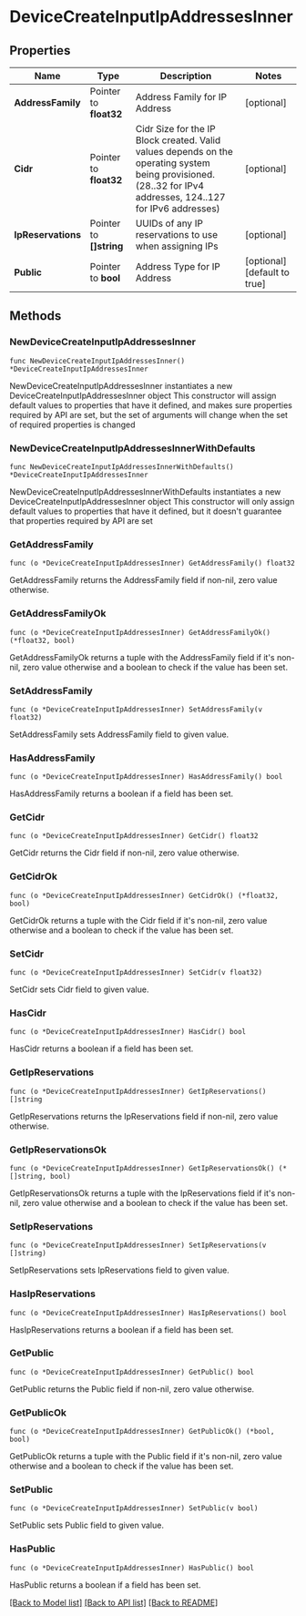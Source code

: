 # DeviceCreateInputIpAddressesInner

## Properties

Name | Type | Description | Notes
------------ | ------------- | ------------- | -------------
**AddressFamily** | Pointer to **float32** | Address Family for IP Address | [optional] 
**Cidr** | Pointer to **float32** | Cidr Size for the IP Block created. Valid values depends on the operating system being provisioned. (28..32 for IPv4 addresses, 124..127 for IPv6 addresses) | [optional] 
**IpReservations** | Pointer to **[]string** | UUIDs of any IP reservations to use when assigning IPs | [optional] 
**Public** | Pointer to **bool** | Address Type for IP Address | [optional] [default to true]

## Methods

### NewDeviceCreateInputIpAddressesInner

`func NewDeviceCreateInputIpAddressesInner() *DeviceCreateInputIpAddressesInner`

NewDeviceCreateInputIpAddressesInner instantiates a new DeviceCreateInputIpAddressesInner object
This constructor will assign default values to properties that have it defined,
and makes sure properties required by API are set, but the set of arguments
will change when the set of required properties is changed

### NewDeviceCreateInputIpAddressesInnerWithDefaults

`func NewDeviceCreateInputIpAddressesInnerWithDefaults() *DeviceCreateInputIpAddressesInner`

NewDeviceCreateInputIpAddressesInnerWithDefaults instantiates a new DeviceCreateInputIpAddressesInner object
This constructor will only assign default values to properties that have it defined,
but it doesn't guarantee that properties required by API are set

### GetAddressFamily

`func (o *DeviceCreateInputIpAddressesInner) GetAddressFamily() float32`

GetAddressFamily returns the AddressFamily field if non-nil, zero value otherwise.

### GetAddressFamilyOk

`func (o *DeviceCreateInputIpAddressesInner) GetAddressFamilyOk() (*float32, bool)`

GetAddressFamilyOk returns a tuple with the AddressFamily field if it's non-nil, zero value otherwise
and a boolean to check if the value has been set.

### SetAddressFamily

`func (o *DeviceCreateInputIpAddressesInner) SetAddressFamily(v float32)`

SetAddressFamily sets AddressFamily field to given value.

### HasAddressFamily

`func (o *DeviceCreateInputIpAddressesInner) HasAddressFamily() bool`

HasAddressFamily returns a boolean if a field has been set.

### GetCidr

`func (o *DeviceCreateInputIpAddressesInner) GetCidr() float32`

GetCidr returns the Cidr field if non-nil, zero value otherwise.

### GetCidrOk

`func (o *DeviceCreateInputIpAddressesInner) GetCidrOk() (*float32, bool)`

GetCidrOk returns a tuple with the Cidr field if it's non-nil, zero value otherwise
and a boolean to check if the value has been set.

### SetCidr

`func (o *DeviceCreateInputIpAddressesInner) SetCidr(v float32)`

SetCidr sets Cidr field to given value.

### HasCidr

`func (o *DeviceCreateInputIpAddressesInner) HasCidr() bool`

HasCidr returns a boolean if a field has been set.

### GetIpReservations

`func (o *DeviceCreateInputIpAddressesInner) GetIpReservations() []string`

GetIpReservations returns the IpReservations field if non-nil, zero value otherwise.

### GetIpReservationsOk

`func (o *DeviceCreateInputIpAddressesInner) GetIpReservationsOk() (*[]string, bool)`

GetIpReservationsOk returns a tuple with the IpReservations field if it's non-nil, zero value otherwise
and a boolean to check if the value has been set.

### SetIpReservations

`func (o *DeviceCreateInputIpAddressesInner) SetIpReservations(v []string)`

SetIpReservations sets IpReservations field to given value.

### HasIpReservations

`func (o *DeviceCreateInputIpAddressesInner) HasIpReservations() bool`

HasIpReservations returns a boolean if a field has been set.

### GetPublic

`func (o *DeviceCreateInputIpAddressesInner) GetPublic() bool`

GetPublic returns the Public field if non-nil, zero value otherwise.

### GetPublicOk

`func (o *DeviceCreateInputIpAddressesInner) GetPublicOk() (*bool, bool)`

GetPublicOk returns a tuple with the Public field if it's non-nil, zero value otherwise
and a boolean to check if the value has been set.

### SetPublic

`func (o *DeviceCreateInputIpAddressesInner) SetPublic(v bool)`

SetPublic sets Public field to given value.

### HasPublic

`func (o *DeviceCreateInputIpAddressesInner) HasPublic() bool`

HasPublic returns a boolean if a field has been set.


[[Back to Model list]](../README.md#documentation-for-models) [[Back to API list]](../README.md#documentation-for-api-endpoints) [[Back to README]](../README.md)


